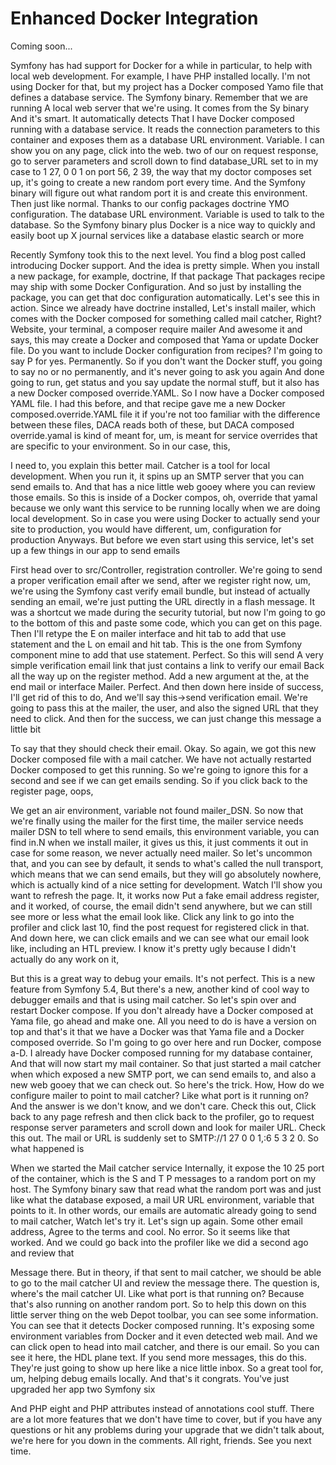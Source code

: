 # Enhanced Docker Integration

Coming soon...

Symfony has had support for Docker for a while in particular, to help with local web
development. For example, I have PHP installed locally. I'm not using Docker for
that, but my project has a Docker composed Yamo file that defines a database service.
The Symfony binary. Remember that we are running A local web server that we're using.
It comes from the Sy binary And it's smart. It automatically detects That I have
Docker composed running with a database service. It reads the connection parameters
to this container and exposes them as a database URL environment. Variable. I can
show you on any page, click into the web. <inaudible> two of our on request response,
go to server parameters and scroll down to find database_URL set to in my case to 1
27, 0 0 1 on port 56, 2 39, the way that my doctor composes set up, it's going to
create a new random port every time. And the Symfony binary will figure out what
random port it is and create this environment. Then just like normal. Thanks to our
config packages doctrine YMO configuration. The database URL environment. Variable is
used to talk to the database. So the Symfony binary plus Docker is a nice way to
quickly and easily boot up X journal services like a database elastic search or more

Recently Symfony took this to the next level. You find a blog post called introducing
Docker support. And the idea is pretty simple. When you install a new package, for
example, doctrine, If that package That packages recipe may ship with some Docker
Configuration. And so just by installing the package, you can get that doc
configuration automatically. Let's see this in action. Since we already have doctrine
installed, Let's install mailer, which comes with the Docker composed for something
called mail catcher, Right? Website, your terminal, a composer require mailer And
awesome it and says, this may create a Docker and composed that Yama or update Docker
file. Do you want to include Docker configuration from recipes? I'm going to say P
for yes. Permanently. So if you don't want the Docker stuff, you going to say no or
no permanently, and it's never going to ask you again And done going to run, get
status and you say update the normal stuff, but it also has a new Docker composed
override.YAML. So I now have a Docker composed YAML file. I had this before, and that
recipe gave me a new Docker composed.override.YAML file it if you're not too familiar
with the difference between these files, DACA reads both of these, but DACA composed
override.yamal is kind of meant for, um, is meant for service overrides that are
specific to your environment. So in our case, this,

I need to, you explain this better mail. Catcher is a tool for local development.
When you run it, it spins up an SMTP server that you can send emails to. And that has
a nice little web gooey where you can review those emails. So this is inside of a
Docker compos, oh, override that yamal because we only want this service to be
running locally when we are doing local development. So in case you were using Docker
to actually send your site to production, you would have different, um, configuration
for production Anyways. But before we even start using this service, let's set up a
few things in our app to send emails

First head over to src/Controller, registration controller. We're going to send a
proper verification email after we send, after we register right now, um, we're using
the Symfony cast verify email bundle, but instead of actually sending an email, we're
just putting the URL directly in a flash message. It was a shortcut we made during
the security tutorial, but now I'm going to go to the bottom of this and paste some
code, which you can get on this page. Then I'll retype the E on mailer interface and
hit tab to add that use statement and the L on email and hit tab. This is the one
from Symfony component mine to add that use statement. Perfect. So this will send A
very simple verification email link that just contains a link to verify our email
Back all the way up on the register method. Add a new argument at the, at the end
mail or interface Mailer. Perfect. And then down here inside of success, I'll get rid
of this to do, And we'll say this->send verification email. We're going to pass this
at the mailer, the user, and also the signed URL that they need to click. And then
for the success, we can just change this message a little bit

To say that they should check their email. Okay. So again, we got this new Docker
composed file with a mail catcher. We have not actually restarted Docker composed to
get this running. So we're going to ignore this for a second and see if we can get
emails sending. So if you click back to the register page, oops,

We get an air environment, variable not found mailer_DSN. So now that we're finally
using the mailer for the first time, the mailer service needs mailer DSN to tell
where to send emails, this environment variable, you can find in.N when we install
mailer, it gives us this, it just comments it out in case for some reason, we never
actually need mailer. So let's uncommon that, and you can see by default, it sends to
what's called the null transport, which means that we can send emails, but they will
go absolutely nowhere, which is actually kind of a nice setting for development.
Watch I'll show you want to refresh the page. It, it works now Put a fake email
address register, and it worked, of course, the email didn't send anywhere, but we
can still see more or less what the email look like. Click any link to go into the
profiler and click last 10, find the post request for registered click in that. And
down here, we can click emails and we can see what our email look like, including an
HTL preview. I know it's pretty ugly because I didn't actually do any work on it,

But this is a great way to debug your emails. It's not perfect. This is a new feature
from Symfony 5.4, But there's a new, another kind of cool way to debugger emails and
that is using mail catcher. So let's spin over and restart Docker compose. If you
don't already have a Docker composed at Yama file, go ahead and make one. All you
need to do is have a version on top and that's it that we have a Docker was that Yama
file and a Docker composed override. So I'm going to go over here and run Docker,
compose a-D. I already have Docker composed running for my database container, And
that will now start my mail container. So that just started a mail catcher when which
exposed a new SMTP port, we can send emails to, and also a new web gooey that we can
check out. So here's the trick. How, How do we configure mailer to point to mail
catcher? Like what port is it running on? And the answer is we don't know, and we
don't care. Check this out, Click back to any page refresh and then click back to the
profiler, go to request response server parameters and scroll down and look for
mailer URL. Check this out. The mail or URL is suddenly set to SMTP://1 27 0 0 1,:6 5
3 2 0. So what happened is

When we started the Mail catcher service Internally, it expose the 10 25 port of the
container, which is the S and T P messages to a random port on my host. The Symfony
binary saw that read what the random port was and just like what the database
exposed, a mail UR URL environment, variable that points to it. In other words, our
emails are automatic already going to send to mail catcher, Watch let's try it. Let's
sign up again. Some other email address, Agree to the terms and cool. No error. So it
seems like that worked. And we could go back into the profiler like we did a second
ago and review that

Message there. But in theory, if that sent to mail catcher, we should be able to go
to the mail catcher UI and review the message there. The question is, where's the
mail catcher UI. Like what port is that running on? Because that's also running on
another random port. So to help this down on this little server thing on the web
Depot toolbar, you can see some information. You can see that it detects Docker
composed running. It's exposing some environment variables from Docker and it even
detected web mail. And we can click open to head into mail catcher, and there is our
email. So you can see it here, the HDL plane text. If you send more messages, this do
this. They're just going to show up here like a nice little inbox. So a great tool
for, um, helping debug emails locally. And that's it congrats. You've just upgraded
her app two Symfony six

<affirmative>

And PHP eight and PHP attributes instead of annotations cool stuff. There are a lot
more features that we don't have time to cover, but if you have any questions or hit
any problems during your upgrade that we didn't talk about, we're here for you down
in the comments. All right, friends. See you next time.
